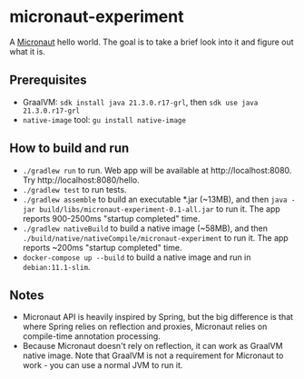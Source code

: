 # micronaut-experiment

A [Micronaut](https://micronaut.io/) hello world. The goal is to take a brief look into it and figure out what it is.

## Prerequisites

* GraalVM: `sdk install java 21.3.0.r17-grl`, then `sdk use java 21.3.0.r17-grl`
* `native-image` tool: `gu install native-image`

## How to build and run

* `./gradlew run` to run. Web app will be available at http://localhost:8080. Try http://localhost:8080/hello.
* `./gradlew test` to run tests.
* `./gradlew assemble` to build an executable *.jar (~13MB), and then `java -jar build/libs/micronaut-experiment-0.1-all.jar` to run it. The app reports 900-2500ms "startup completed" time. 
* `./gradlew nativeBuild` to build a native image (~58MB), and then `./build/native/nativeCompile/micronaut-experiment` to run it. The app reports ~200ms "startup completed" time.
* `docker-compose up --build` to build a native image and run in `debian:11.1-slim`.

## Notes

* Micronaut API is heavily inspired by Spring, but the big difference is that where Spring relies on reflection and proxies, Micronaut relies on compile-time annotation processing.
* Because Micronaut doesn't rely on reflection, it can work as GraalVM native image. Note that GraalVM is not a requirement for Micronaut to work - you can use a normal JVM to run it.
